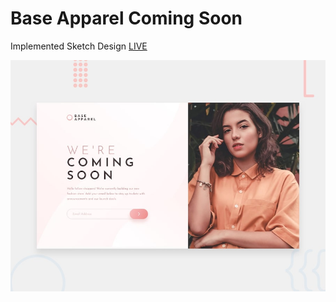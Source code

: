 # Base Apparel Coming Soon

Implemented Sketch Design [LIVE](https://base-apparel-coming-soon-eta.vercel.app)  

<img src='./design/desktop-preview.jpg'>
